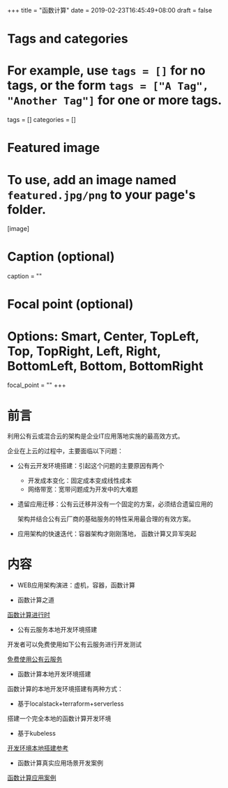 +++
title = "函数计算"
date = 2019-02-23T16:45:49+08:00
draft = false

# Tags and categories
# For example, use `tags = []` for no tags, or the form `tags = ["A Tag", "Another Tag"]` for one or more tags.
tags = []
categories = []

# Featured image
# To use, add an image named `featured.jpg/png` to your page's folder. 
[image]
  # Caption (optional)
  caption = ""

  # Focal point (optional)
  # Options: Smart, Center, TopLeft, Top, TopRight, Left, Right, BottomLeft, Bottom, BottomRight
  focal_point = ""
+++


# 前言

利用公有云或混合云的架构是企业IT应用落地实施的最高效方式。

企业在上云的过程中，主要面临以下问题：

- 公有云开发环境搭建：引起这个问题的主要原因有两个

  - 开发成本变化：固定成本变成线性成本
  - 网络带宽：宽带问题成为开发中的大难题

- 遗留应用迁移：公有云迁移并没有一个固定的方案，必须结合遗留应用的
  
    架构并结合公有云厂商的基础服务的特性采用最合理的有效方案。

- 应用架构的快速迭代：容器架构才刚刚落地， 函数计算又异军突起
  



# 内容


- WEB应用架构演进：虚机，容器，函数计算

- 函数计算之道

[函数计算进行时](/post/computing-in-function-way/)

- 公有云服务本地开发环境搭建

开发者可以免费使用如下公有云服务进行开发测试

[免费使用公有云服务](/post/use-public-cloud-for-free/)

- 函数计算本地开发环境搭建

函数计算的本地开发环境搭建有两种方式：

  - 基于localstack+terraform+serverless

搭建一个完全本地的函数计算开发环境

  - 基于kubeless
  
[开发环境本地搭建参考](/tags/serverless/)

- 函数计算真实应用场景开发案例

[函数计算应用案例](/tags/serverless/)